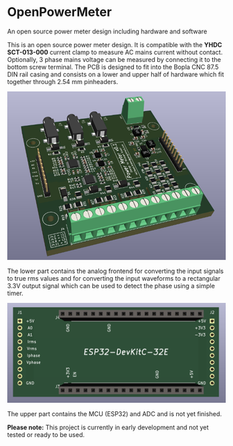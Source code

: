 # OpenPowerMeter
An open source power meter design including hardware and software

This is an open source power meter design. It is compatible with the **YHDC SCT-013-000** current clamp to measure AC mains current without contact. Optionally, 3 phase mains voltage can be measured by connecting it to the bottom screw terminal. The PCB is designed to fit into the Bopla CNC 87.5 DIN rail casing and consists on a lower and upper half of hardware which fit together through 2.54 mm pinheaders.

![alt text](https://github.com/MKroen93/OpenPowerMeter/blob/main/analogue_frontend/Power_Meter.png?raw=true)

The lower part contains the analog frontend for converting the input signals to true rms values and for converting the input waveforms to a rectangular 3.3V output signal which can be used to detect the phase using a simple timer.

![alt text](https://github.com/MKroen93/OpenPowerMeter/blob/main/esp32_mcu_board/ESP32_MCU_Board.png?raw=true)

The upper part contains the MCU (ESP32) and ADC and is not yet finished.

**Please note:** This project is currently in early development and not yet tested or ready to be used.
